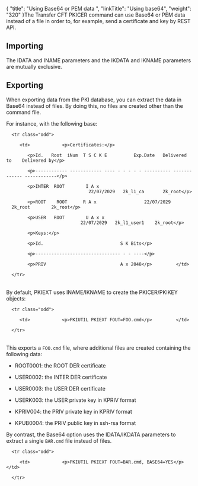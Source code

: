 {
    "title": "Using Base64 or PEM data ",
    "linkTitle": "Using base64",
    "weight": "320"
}The Transfer CFT PKICER command can use Base64 or PEM data instead of a file in order to, for example, send a certificate and key by REST API.

## Importing

The IDATA and INAME parameters and the IKDATA and IKNAME parameters are mutually exclusive.

## Exporting

When exporting data from the PKI database, you can extract the data in Base64 instead of files. By doing this, no files are created other than the command file.

For instance, with the following base:

<table data-cellspacing="0">
   <tbody>
      <tr class="odd">
         <td>            <p>Certificates:</p>
            <p>Id.   Root  iNum  T S C K E          Exp.Date   Delivered to    Delivered by</p>
            <p>------------ ------------ ---- - - - - - ---------- ------------- ------------</p>
            <p>INTER  ROOT        I A x                                22/07/2029   2k_l1_ca       2k_root</p>
            <p>ROOT    ROOT      R A x                  22/07/2029   2k_root        2k_root</p>
            <p>USER   ROOT        U A x x                             22/07/2029   2k_l1_user1    2k_root</p>
            <p>Keys:</p>
            <p>Id.                             S K Bits</p>
            <p>-------------------------------- - - ----</p>
            <p>PRIV                            A x 2048</p>         </td>
      </tr>
   </tbody>
</table>

By default, PKIEXT uses INAME/IKNAME to create the PKICER/PKIKEY objects:

<table data-cellspacing="0">
   <tbody>
      <tr class="odd">
         <td>            <p>PKIUTIL PKIEXT FOUT=FOO.cmd</p>         </td>
      </tr>
   </tbody>
</table>

This exports a `FOO.cmd` file, where additional files are created containing the following data:

-   ROOT0001: the ROOT DER certificate
-   USER0002: the INTER DER certificate
-   USER0003: the USER DER certificate
-   USERK003: the USER private key in KPRIV format
-   KPRIV004: the PRIV private key in KPRIV format
-   KPUB0004: the PRIV public key in ssh-rsa format

By contrast, the Base64 option uses the IDATA/IKDATA parameters to extract a single `BAR.cmd` file instead of files.

<table data-cellspacing="0">
   <tbody>
      <tr class="odd">
         <td>            <p>PKIUTIL PKIEXT FOUT=BAR.cmd, BASE64=YES</p>         </td>
      </tr>
   </tbody>
</table>
